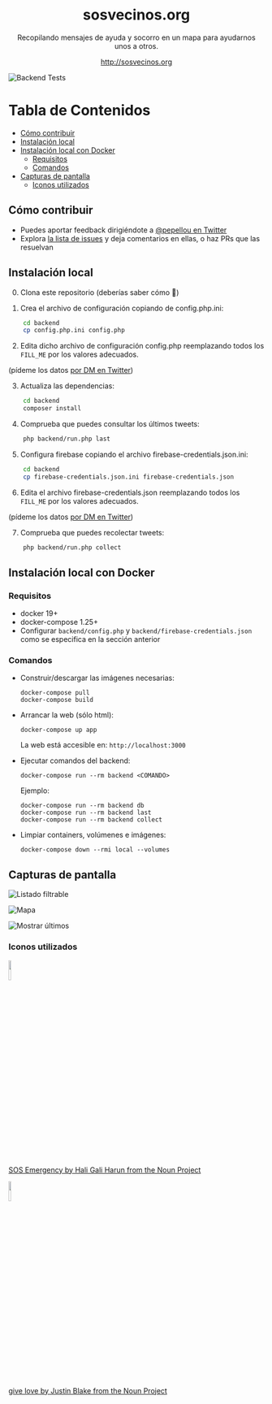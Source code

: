 <h1 align="center">sosvecinos.org</h1>

<p align="center">Recopilando mensajes de ayuda y socorro en un mapa para ayudarnos unos a otros.</p>

<p align="center"><a href="http://sosvecinos.org">http://sosvecinos.org</a></p>

![Backend Tests](https://github.com/pepellou/ayuda-alimentos-coronavirus/workflows/Backend%20Tests/badge.svg)

# Tabla de Contenidos

* [Cómo contribuir](#cómo-contribuir)
* [Instalación local](#instalación-local)
* [Instalación local con Docker](#instalación-local-con-docker)
    * [Requisitos](#requisitos)
    * [Comandos](#comandos)
* [Capturas de pantalla](#capturas-de-pantalla)
    * [Iconos utilizados](#iconos-utilizados)


## Cómo contribuir

- Puedes aportar feedback dirigiéndote a [@pepellou en Twitter](https://twitter.com/pepellou)
- Explora [la lista de issues](https://github.com/pepellou/ayuda-alimentos-coronavirus/issues) y deja comentarios en ellas, o haz PRs que las resuelvan


## Instalación local

0) Clona este repositorio (deberías saber cómo :grimacing:)

1) Crea el archivo de configuración copiando de config.php.ini:

```bash
    cd backend
    cp config.php.ini config.php
```

2) Edita dicho archivo de configuración config.php reemplazando todos los `FILL_ME` por los valores adecuados.

(pídeme los datos [por DM en Twitter](https://twitter.com/messages/compose?recipient_id=133220267))

3) Actualiza las dependencias:

```bash
    cd backend
    composer install
```

4) Comprueba que puedes consultar los últimos tweets:

```bash
    php backend/run.php last
```

5) Configura firebase copiando el archivo firebase-credentials.json.ini:

```bash
    cd backend
    cp firebase-credentials.json.ini firebase-credentials.json
```

6) Edita el archivo firebase-credentials.json reemplazando todos los `FILL_ME` por los valores adecuados.

(pídeme los datos [por DM en Twitter](https://twitter.com/messages/compose?recipient_id=133220267))

7) Comprueba que puedes recolectar tweets:

```bash
    php backend/run.php collect
```

## Instalación local con Docker

### Requisitos

- docker 19+
- docker-compose 1.25+
- Configurar `backend/config.php` y `backend/firebase-credentials.json` como se especifica en la sección anterior

### Comandos

- Construir/descargar las imágenes necesarias:
  ```
  docker-compose pull
  docker-compose build
  ```
- Arrancar la web (sólo html):
  ```
  docker-compose up app
  ```

  La web está accesible en: `http://localhost:3000`

- Ejecutar comandos del backend:
  ```
  docker-compose run --rm backend <COMANDO>
  ```
  Ejemplo:
  ```
  docker-compose run --rm backend db
  docker-compose run --rm backend last
  docker-compose run --rm backend collect
  ```
- Limpiar containers, volúmenes e imágenes:
  ```
  docker-compose down --rmi local --volumes
  ```

## Capturas de pantalla

![Listado filtrable](/img/screenshots/list.png)

![Mapa](/img/screenshots/map.png)

![Mostrar últimos](/img/screenshots/show_last.png)

### Iconos utilizados

<img src="https://raw.githubusercontent.com/pepellou/ayuda-alimentos-coronavirus/master/img/icons/icon_sos.svg?sanitize=true" width="10%">

[SOS Emergency by Hali Gali Harun from the Noun Project](https://thenounproject.com/search/?q=sos&i=457451)

<img src="https://raw.githubusercontent.com/pepellou/ayuda-alimentos-coronavirus/master/img/icons/icon_volunteer.svg?sanitize=true" width="10%">

[give love by Justin Blake from the Noun Project](https://thenounproject.com/search/?q=hand%20heart&i=865924)
